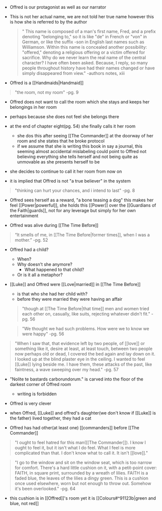 - Offred is our protagonist as well as our narrator
- This is not her actual name, we are not told her true name however this is how she is referred to by the author
	>"     This name is composed of a man's first name, Fred, and a prefix denoting "belonging to," so it is like "de" in French or "von" in German, or like the suffix -son in English last names such as Williamson. Within this name is concealed another possibility: "offered," denoting a religious offering or a victim offered for sacrifice.
	>Why do we never learn the real name of the central character? I have often been asked. Because, I reply, so many people throughout history have had their names changed or have simply disappeared from view." 
	>\-authors notes, xiii

- Offred is a [[Handmaids|Handmaid]]

> "the room, not my room"
> -pg. 9

- Offred does not want to call the room which she stays and keeps her belongings in her room
- perhaps because she does not feel she belongs there
- at the end of chapter eight(pg. 54) she finally calls it her room
	- she dos this after seeing [[The Commander]] at the doorway of her room and she states that he broke protocol
	- if we assume that she is writing this book in say a journal, this seeming almost accidental mislabeling could point to Offred not believing everything she tells herself and not being quite as unmovable as she presents herself to be
- she decides to continue to call it her room from now on


- it is implied that Offred is not "a true believer" in the system

> "thinking can hurt your chances, and i intend to last"
> -pg. 8

- Offred sees herself as a reward, "a bone teasing a dog" this makes her feel [[Power|powerful]], she holds this [[Power]] over the [[Guardians of the Faith|guards]], not for any leverage but simply for her own entertainment

- Offred was alive during [[The Time Before]]

>“It smells of me, in [[The Time Before|former times]], when I was a mother.”
>-pg. 52

- Offred had a child? 
	- When?
	- Why doesn’t she anymore? 
		- What happened to that child?
	- Or is it all a metaphor?

- [[Luke]] and Offred were [[Love|married]] in [[The Time Before]]
	- is that who she had her child with?
	- before they were married they were having an affair

	>"though at [[The Time Before|that time]] men and women tried each other on, casually, like suits, rejecting whatever didn't fit."
	>-pg. 56

	>"We thought we had such problems. How were we to know we were happy"
	>-pg. 56

>"When I saw that, that evidence left by two people, of [[love]] or something like it, desire at least, at least touch, between two people now perhaps old or dead, I covered the bed again and lay down on it. I looked up at the blind plaster eye in the ceiling. I wanted to feel [[Luke]] lying beside me. I have them, these attacks of the past, like faintness, a wave sweeping over my head."
>-pg. 57

- "Nolite te bastards carborundorum." is carved into the floor of the darkest corner of Offred room
	- writing is forbidden

- Offred is very clever

- when Offred, [[Luke]] and offred's daughter(we don't know if [[Luke]] is the father) lived together, they had a cat

- Offred has had other(at least one) [[commanders]] before [[The Commander]]

>"I ought to feel hatred for this man([[The Commander]]). I know I ought to feel it, but it isn't what I do feel. What I feel is more complicated than that. I don't know what to call it. It isn't [[love]]."

>"I go to the window and sit on the window seat, which is too narrow for comfort. There's a hard little cushion on it, with a petit-point cover: FAITH, in square print, surrounded by a wreath of lilies. FAITH is a faded blue, the leaves of the lilies a dingy green. This is a cushion once used elsewhere, worn but not enough to throw out. Somehow it's been overlooked."
>-pg. 64

- this cushion is in [[Offred]]'s room yet it is [[Colours#^91123b|green and blue, not red]]